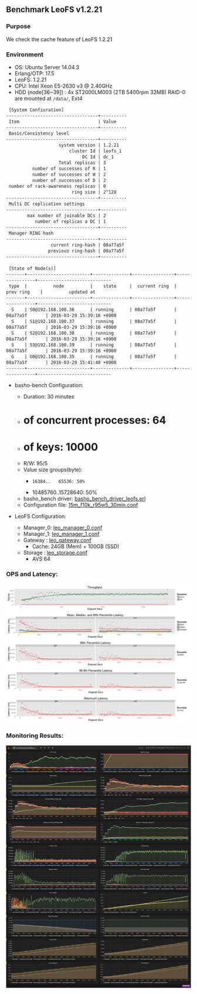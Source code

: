 ## Benchmark LeoFS v1.2.21

### Purpose
We check the cache feature of LeoFS 1.2.21

### Environment

* OS: Ubuntu Server 14.04.3
* Erlang/OTP: 17.5
* LeoFS: 1.2.21
* CPU: Intel Xeon E5-2630 v3 @ 2.40GHz
* HDD (node[36~39]) : 4x ST2000LM003 (2TB 5400rpm 32MB) RAID-0 are mounted at `/data/`, Ext4

```
 [System Confiuration]
-----------------------------------+----------
 Item                              | Value    
-----------------------------------+----------
 Basic/Consistency level
-----------------------------------+----------
                    system version | 1.2.21
                        cluster Id | leofs_1
                             DC Id | dc_1
                    Total replicas | 3
          number of successes of R | 1
          number of successes of W | 2
          number of successes of D | 2
 number of rack-awareness replicas | 0
                         ring size | 2^128
-----------------------------------+----------
 Multi DC replication settings
-----------------------------------+----------
        max number of joinable DCs | 2
           number of replicas a DC | 1
-----------------------------------+----------
 Manager RING hash
-----------------------------------+----------
                 current ring-hash | 08a77a5f
                previous ring-hash | 08a77a5f
-----------------------------------+----------

 [State of Node(s)]
-------+------------------------+--------------+----------------+----------------+----------------------------
 type  |          node          |    state     |  current ring  |   prev ring    |          updated at         
-------+------------------------+--------------+----------------+----------------+----------------------------
  S    | S0@192.168.100.36      | running      | 08a77a5f       | 08a77a5f       | 2016-03-29 15:39:16 +0900
  S    | S1@192.168.100.37      | running      | 08a77a5f       | 08a77a5f       | 2016-03-29 15:39:16 +0900
  S    | S2@192.168.100.38      | running      | 08a77a5f       | 08a77a5f       | 2016-03-29 15:39:16 +0900
  S    | S3@192.168.100.39      | running      | 08a77a5f       | 08a77a5f       | 2016-03-29 15:39:16 +0900
  G    | G0@192.168.100.35      | running      | 08a77a5f       | 08a77a5f       | 2016-03-29 15:41:40 +0900
-------+------------------------+--------------+----------------+----------------+----------------------------

```

* basho-bench Configuration:
    * Duration: 30 minutes
    * # of concurrent processes: 64
    * # of keys: 10000
    * R/W: 95/5
    * Value size groups(byte):
        *     16384..   65536: 50%
        *  10485760..15728640: 50%
    * basho_bench driver: [basho_bench_driver_leofs.erl](https://github.com/leo-project/basho_bench/blob/master/src/basho_bench_driver_leofs.erl)
    * Configuration file: [15m_f10k_r95w5_30min.conf](15m_f10k_r95w5_30min.conf)

* LeoFS Configuration:
    * Manager_0: [leo_manager_0.conf](conf/leo_manager_0.conf)
    * Manager_1: [leo_manager_1.conf](conf/leo_manager_1.conf)
    * Gateway  : [leo_gateway.conf](conf/leo_gateway_0.conf)
      * Cache: 24GB (Mem) + 100GB (SSD)
    * Storage  : [leo_storage.conf](conf/leo_storage_0.conf)
      * AVS 64

### OPS and Latency:

![ops-latency](summary.png)

### Monitoring Results:

![monitoring-results](grafana.png)
